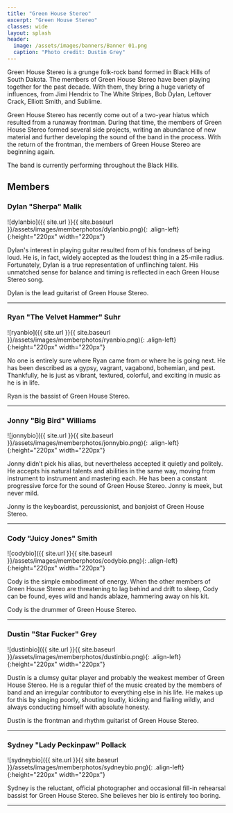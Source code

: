 ```yaml
---
title: "Green House Stereo"
excerpt: "Green House Stereo"
classes: wide
layout: splash
header:
  image: /assets/images/banners/Banner 01.png
  caption: "Photo credit: Dustin Grey"
---
```


Green House Stereo is a grunge folk-rock band formed in Black Hills of South Dakota. The members of Green House Stereo have been playing together for the past decade. With them, they bring a huge variety of influences, from Jimi Hendrix to The White Stripes, Bob Dylan, Leftover Crack, Elliott Smith, and Sublime.

Green House Stereo has recently come out of a two-year hiatus which resulted from a runaway frontman. During that time, the members of Green House Stereo formed several side projects, writing an abundance of new material and further developing the sound of the band in the process. With the return of the frontman, the members of Green House Stereo are beginning again.

The band is currently performing throughout the Black Hills.

## Members
### Dylan "Sherpa" Malik

![dylanbio]({{ site.url }}{{ site.baseurl }}/assets/images/memberphotos/dylanbio.png){: .align-left}{:height="220px" width="220px"}

Dylan's interest in playing guitar resulted from of his fondness of being loud. He is, in fact, widely accepted as the loudest thing in a 25-mile radius. Fortunately, Dylan is a true representation of unflinching talent. His unmatched sense for balance and timing is reflected in each Green House Stereo song.

Dylan is the lead guitarist of Green House Stereo.

* * *

### Ryan "The Velvet Hammer" Suhr

![ryanbio]({{ site.url }}{{ site.baseurl }}/assets/images/memberphotos/ryanbio.png){: .align-left}{:height="220px" width="220px"}

No one is entirely sure where Ryan came from or where he is going next. He has been described as a gypsy, vagrant, vagabond, bohemian, and pest. Thankfully, he is just as vibrant, textured, colorful, and exciting in music as he is in life.

Ryan is the bassist of Green House Stereo.

* * *

### Jonny "Big Bird" Williams

![jonnybio]({{ site.url }}{{ site.baseurl }}/assets/images/memberphotos/jonnybio.png){: .align-left}{:height="220px" width="220px"}

Jonny didn’t pick his alias, but nevertheless accepted it quietly and politely. He accepts his natural talents and abilities in the same way, moving from instrument to instrument and mastering each. He has been a constant progressive force for the sound of Green House Stereo. Jonny is meek, but never mild.

Jonny is the keyboardist, percussionist, and banjoist of Green House Stereo.

* * *

### Cody "Juicy Jones" Smith

![codybio]({{ site.url }}{{ site.baseurl }}/assets/images/memberphotos/codybio.png){: .align-left}{:height="220px" width="220px"}

Cody is the simple embodiment of energy. When the other members of Green House Stereo are threatening to lag behind and drift to sleep, Cody can be found, eyes wild and hands ablaze, hammering away on his kit.

Cody is the drummer of Green House Stereo.

* * *

### Dustin "Star Fucker" Grey

![dustinbio]({{ site.url }}{{ site.baseurl }}/assets/images/memberphotos/dustinbio.png){: .align-left}{:height="220px" width="220px"}

Dustin is a clumsy guitar player and probably the weakest member of Green House Stereo. He is a regular thief of the music created by the members of band and an irregular contributor to everything else in his life. He makes up for this by singing poorly, shouting loudly, kicking and flailing wildly, and always conducting himself with absolute honesty.

Dustin is the frontman and rhythm guitarist of Green House Stereo.

* * *

### Sydney "Lady Peckinpaw" Pollack

![sydneybio]({{ site.url }}{{ site.baseurl }}/assets/images/memberphotos/sydneybio.png){: .align-left}{:height="220px" width="220px"}

Sydney is the reluctant, official photographer and occasional fill-in rehearsal bassist for Green House Stereo. She believes her bio is entirely too boring.

* * *

